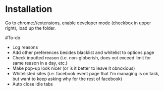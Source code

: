 # Installation

Go to chrome://extensions, enable developer mode (checkbox in upper right), load up the folder.

#To-do
* Log reasons
* Add other preferences besides blacklist and whitelist to options page
* Check inputted reason  (i.e. non-gibberish, does not exceed limit for same reason in a day, etc.)
* Make pop-up look nicer (or is it better to leave it obnoxious)
* Whitelisted sites (i.e. facebook event page that I'm managing is on task, but want to keep asking why for the rest of facebook)
* Auto close idle tabs